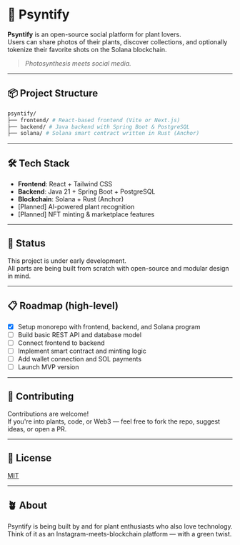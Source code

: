 # 🌱 Psyntify

**Psyntify** is an open-source social platform for plant lovers.  
Users can share photos of their plants, discover collections, and optionally tokenize their favorite shots on the Solana blockchain.

> _Photosynthesis meets social media._

---

## 📦 Project Structure

```Bash
psyntify/ 
├── frontend/ # React-based frontend (Vite or Next.js) 
├── backend/ # Java backend with Spring Boot & PostgreSQL 
├── solana/ # Solana smart contract written in Rust (Anchor)
```

---

## 🛠 Tech Stack

- **Frontend**: React + Tailwind CSS
- **Backend**: Java 21 + Spring Boot + PostgreSQL
- **Blockchain**: Solana + Rust (Anchor)
- [Planned] AI-powered plant recognition
- [Planned] NFT minting & marketplace features

---

## 🚧 Status

This project is under early development.  
All parts are being built from scratch with open-source and modular design in mind.

---

## 📋 Roadmap (high-level)

- [x] Setup monorepo with frontend, backend, and Solana program
- [ ] Build basic REST API and database model
- [ ] Connect frontend to backend
- [ ] Implement smart contract and minting logic
- [ ] Add wallet connection and SOL payments
- [ ] Launch MVP version

---

## 🤝 Contributing

Contributions are welcome!  
If you're into plants, code, or Web3 — feel free to fork the repo, suggest ideas, or open a PR.

---

## 📄 License

[MIT](LICENSE)

---

## 🪴 About

Psyntify is being built by and for plant enthusiasts who also love technology.  
Think of it as an Instagram-meets-blockchain platform — with a green twist.
